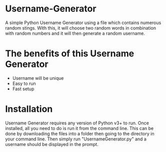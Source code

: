 # Username-Generator
A simple Python Username Generator using a file which contains numerous random stings. With this, it will choose two random words in combination with random numbers and it will then generate a random username.

# The benefits of this Username Generator
- Username will be unique
- Easy to run
- Fast setup

# Installation
Username Generator requires any version of Python v3+ to run.
Once installed, all you need to do is run it from the command line. This can be done by downloading the files into a folder then going to the directory in your command line. Then simply run "UsernameGenerator.py" and a username should be displayed in the prompt.
